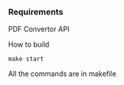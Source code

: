 ### Requirements
PDF Convertor API

How to build

```make start```

All the commands are in makefile